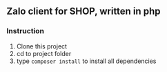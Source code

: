 ## Zalo client for SHOP, written in php
### Instruction
1. Clone this project
2. cd to project folder
3. type `composer install` to install all dependencies

